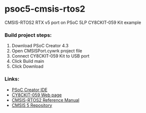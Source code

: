 # psoc5-cmsis-rtos2
CMSIS-RTOS2 RTX v5 port on PSoC 5LP CY8CKIT-059 Kit example

### Build project steps:

1. Download PSoC Creator 4.3
2. Open CMSISPort.cywrk project file
3. Connect CY8CKIT-059 Kit to USB port
4. Click Build main
5. Click Download

### Links:

- [PSoC Creator IDE](https://www.cypress.com/products/psoc-creator-integrated-design-environment-ide)
- [CY8CKIT-059 Web page](https://www.cypress.com/documentation/development-kitsboards/cy8ckit-059-psoc-5lp-prototyping-kit-onboard-programmer-and)
- [CMSIS-RTOS2 Reference Manual](https://www.keil.com/pack/doc/CMSIS/RTOS2/html/index.html)
- [CMSIS 5 Repository](https://github.com/ARM-software/CMSIS_5)
